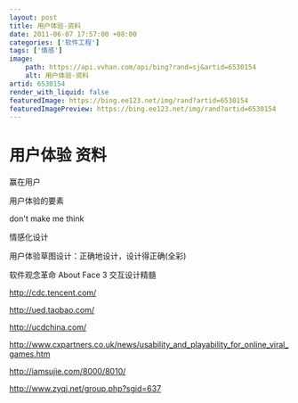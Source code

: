 ```yaml
---
layout: post
title: 用户体验-资料
date: 2011-06-07 17:57:00 +08:00
categories: ['软件工程']
tags: ['情感']
image:
    path: https://api.vvhan.com/api/bing?rand=sj&artid=6530154
    alt: 用户体验-资料
artid: 6530154
render_with_liquid: false
featuredImage: https://bing.ee123.net/img/rand?artid=6530154
featuredImagePreview: https://bing.ee123.net/img/rand?artid=6530154
---
```


# 用户体验 资料

赢在用户
  
用户体验的要素
  
don't make me think
  
情感化设计

用户体验草图设计：正确地设计，设计得正确(全彩)

软件观念革命 About Face 3 交互设计精髓

<http://cdc.tencent.com/>
  
<http://ued.taobao.com/>
  
<http://ucdchina.com/>

<http://www.cxpartners.co.uk/news/usability_and_playability_for_online_viral_games.htm>

<http://iamsujie.com/8000/8010/>

<http://www.zyqj.net/group.php?sgid=637>